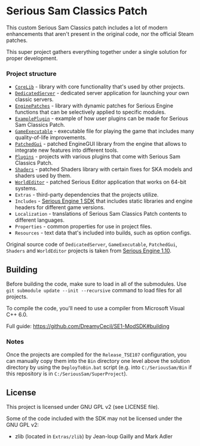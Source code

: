 # Serious Sam Classics Patch

This custom Serious Sam Classics patch includes a lot of modern enhancements that aren't present in the original code, nor the official Steam patches.

This super project gathers everything together under a single solution for proper development.

### Project structure
- [`CoreLib`](https://github.com/SamClassicPatch/CoreLib) - library with core functionality that's used by other projects.
- [`DedicatedServer`](https://github.com/SamClassicPatch/DedicatedServer) - dedicated server application for launching your own classic servers.
- [`EnginePatches`](https://github.com/SamClassicPatch/EnginePatches) - library with dynamic patches for Serious Engine functions that can be selectively applied to specific modules. 
- [`ExamplePlugin`](https://github.com/SamClassicPatch/ExamplePlugin) - example of how user plugins can be made for Serious Sam Classics Patch.
- [`GameExecutable`](https://github.com/SamClassicPatch/GameExecutable) - executable file for playing the game that includes many quality-of-life improvements.
- [`PatchedGui`](https://github.com/SamClassicPatch/PatchedGui) - patched EngineGUI library from the engine that allows to integrate new features into different tools.
- [`Plugins`](https://github.com/SamClassicPatch/Plugins) - projects with various plugins that come with Serious Sam Classics Patch.
- [`Shaders`](https://github.com/SamClassicPatch/Shaders) - patched Shaders library with certain fixes for SKA models and shaders used by them.
- [`WorldEditor`](https://github.com/SamClassicPatch/WorldEditor) - patched Serious Editor application that works on 64-bit systems.
- `Extras` - third-party dependencies that the projects utilize.
- `Includes` - [Serious Engine 1 SDK](https://github.com/DreamyCecil/SE1-ModSDK/tree/includes) that includes static libraries and engine headers for different game versions.
- `Localization` - translations of Serious Sam Classics Patch contents to different languages.
- `Properties` - common properties for use in project files.
- `Resources` - text data that's included into builds, such as option configs.

Original source code of `DedicatedServer`, `GameExecutable`, `PatchedGui`, `Shaders` and `WorldEditor` projects is taken from [Serious Engine 1.10](https://github.com/Croteam-official/Serious-Engine).

## Building

Before building the code, make sure to load in all of the submodules. Use `git submodule update --init --recursive` command to load files for all projects.

To compile the code, you'll need to use a compiler from Microsoft Visual C++ 6.0.

Full guide: https://github.com/DreamyCecil/SE1-ModSDK#building

### Notes

Once the projects are compiled for the `Release_TSE107` configuration, you can manually copy them into the `Bin` directory one level above the solution directory by using the `DeployToBin.bat` script (e.g. into `C:/SeriousSam/Bin` if this repository is in `C:/SeriousSam/SuperProject`).

## License

This project is licensed under GNU GPL v2 (see LICENSE file).

Some of the code included with the SDK may not be licensed under the GNU GPL v2:

- zlib (located in `Extras/zlib`) by Jean-loup Gailly and Mark Adler
